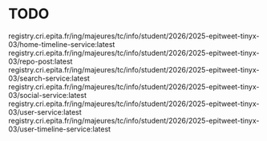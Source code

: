 # TODO

registry.cri.epita.fr/ing/majeures/tc/info/student/2026/2025-epitweet-tinyx-03/home-timeline-service:latest
registry.cri.epita.fr/ing/majeures/tc/info/student/2026/2025-epitweet-tinyx-03/repo-post:latest
registry.cri.epita.fr/ing/majeures/tc/info/student/2026/2025-epitweet-tinyx-03/search-service:latest
registry.cri.epita.fr/ing/majeures/tc/info/student/2026/2025-epitweet-tinyx-03/social-service:latest
registry.cri.epita.fr/ing/majeures/tc/info/student/2026/2025-epitweet-tinyx-03/user-service:latest
registry.cri.epita.fr/ing/majeures/tc/info/student/2026/2025-epitweet-tinyx-03/user-timeline-service:latest
